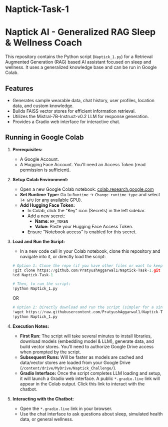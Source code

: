 # Naptick-Task-1
# Naptick AI - Generalized RAG Sleep & Wellness Coach

This repository contains the Python script (`Naptick_1.py`) for a Retrieval Augmented Generation (RAG) based AI assistant focused on sleep and wellness. It uses a generalized knowledge base and can be run in Google Colab.

## Features

*   Generates sample wearable data, chat history, user profiles, location data, and custom knowledge.
*   Builds FAISS vector stores for efficient information retrieval.
*   Utilizes the Mistral-7B-Instruct-v0.2 LLM for response generation.
*   Provides a Gradio web interface for interactive chat.

## Running in Google Colab

1.  **Prerequisites:**
    *   A Google Account.
    *   A Hugging Face Account. You'll need an Access Token (read permission is sufficient).

2.  **Setup Colab Environment:**
    *   Open a new Google Colab notebook: [colab.research.google.com](https://colab.research.google.com)
    *   **Set Runtime Type:** Go to `Runtime` -> `Change runtime type` and select `T4 GPU` (or any available GPU).
    *   **Add Hugging Face Token:**
        *   In Colab, click the "Key" icon (Secrets) in the left sidebar.
        *   Add a new secret:
            *   **Name:** `HF_TOKEN`
            *   **Value:** Paste your Hugging Face Access Token.
        *   Ensure "Notebook access" is enabled for this secret.

3.  **Load and Run the Script:**
    *   In a new code cell in your Colab notebook, clone this repository and navigate into it, or directly load the script:

      ```python
      # Option 1: Clone the repo (if you have other files or want to keep it organized)
      !git clone https://github.com/PratyushAggarwal1/Naptick-Task-1.git
      %cd Naptick-Task-1

      # Then, to run the script:
      !python Naptick_1.py
      ```

      OR

      ```python
      # Option 2: Directly download and run the script (simpler for a single file)
      !wget https://raw.githubusercontent.com/PratyushAggarwal1/Naptick-Task-1/main/Naptick_1.py
      !python Naptick_1.py
      ```

4.  **Execution Notes:**
    *   **First Run:** The script will take several minutes to install libraries, download models (embedding model & LLM), generate data, and build vector stores. You'll need to authorize Google Drive access when prompted by the script.
    *   **Subsequent Runs:** Will be faster as models are cached and data/vector stores are loaded from your Google Drive (`/content/drive/MyDrive/Naptick_Challenge/`).
    *   **Gradio Interface:** Once the script completes LLM loading and setup, it will launch a Gradio web interface. A public `*.gradio.live` link will appear in the Colab output. Click this link to interact with the chatbot.

5.  **Interacting with the Chatbot:**
    *   Open the `*.gradio.live` link in your browser.
    *   Use the chat interface to ask questions about sleep, simulated health data, or general wellness.
